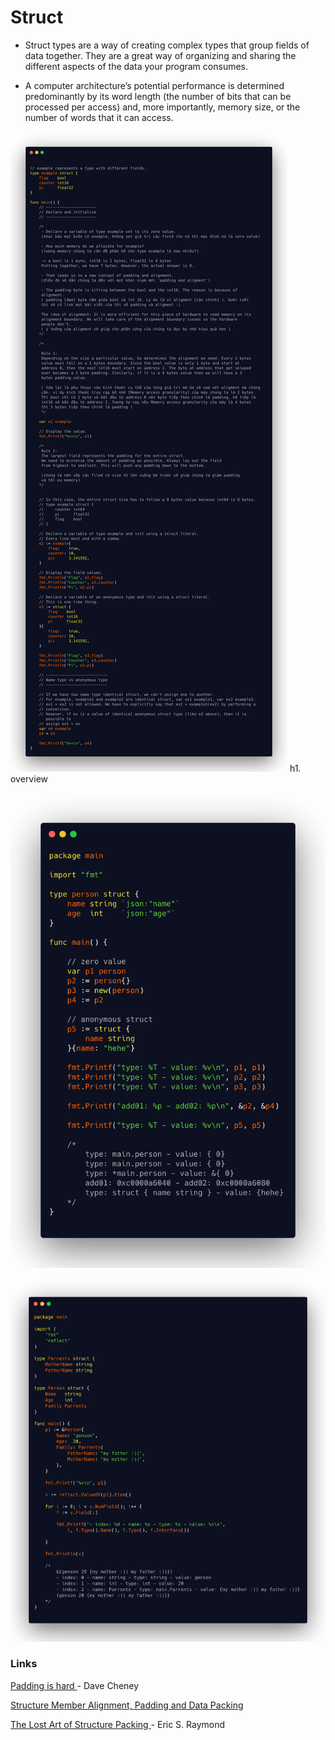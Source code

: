 # Struct
- Struct types are a way of creating complex types that group fields of data together. They are a great way of organizing and sharing the different aspects of the data your program consumes.

- A computer architecture’s potential performance is determined predominantly by its word length (the number of bits that can be processed per access) and, more importantly, memory size, or the number of words that it can access.


![image](../../assets/struct02.png)
h1. overview

![image](../../assets/struct01.png)

![image](../../assets/struct03.png)


### Links
[Padding is hard ](https://dave.cheney.net/2015/10/09/padding-is-hard) - Dave Cheney

[Structure Member Alignment, Padding and Data Packing](https://www.geeksforgeeks.org/structure-member-alignment-padding-and-data-packing/)

[The Lost Art of Structure Packing ](http://www.catb.org/esr/structure-packing/) - Eric S. Raymond